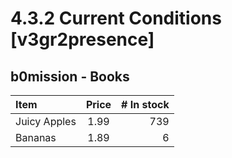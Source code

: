 # 4.3.2 Current Conditions [v3gr2presence]
## b0mission - Books

| Item         | Price | # In stock |
|:-------------|:-----:|-----------:|
| Juicy Apples |  1.99 |        739 |
| Bananas      |  1.89 |          6 |
